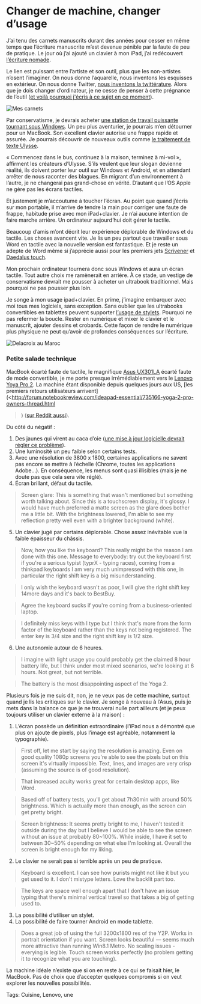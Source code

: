 # Changer de machine, changer d’usage

J’ai tenu des carnets manuscrits durant des années pour cesser en même temps que l’écriture manuscrite m’est devenue pénible par la faute de peu de pratique. Le jour où j’ai ajouté un clavier à mon iPad, j’ai redécouvert [l’écriture nomade](http://blog.tcrouzet.com/tag/vagabondage/).<span id="more-33601"></span>

Le lien est puissant entre l’artiste et son outil, plus que les non-artistes n’osent l’imaginer. On nous donne l’aquarelle, nous inventons les esquisses en extérieur. On nous donne Twitter, [nous inventons la twittérature](http://blog.tcrouzet.com/la-quatrieme-theorie/la-quatrieme-theorie-liens/). Alors que je dois changer d’ordinateur, je ne cesse de penser à cette prégnance de l’outil ([et voilà pourquoi j'écris à ce sujet en ce moment](http://blog.tcrouzet.com/tag/ultrabook/)).

![Mes carnets](http://blog.tcrouzet.comhttps://tcrouzet.com/images_tc/2013/10/carnets.jpg)

Par conservatisme, je devrais acheter [une station de travail puissante tournant sous Windows](http://www.dell.com/learn/us/en/04/campaigns/precision-m3800-workstation). Un peu plus aventurier, je pourrais m’en détourner pour un MacBook. Son excellent clavier autorise une frappe rapide et assurée. Je pourrais découvrir de nouveaux outils comme [le traitement de texte Ulysse](http://www.ulyssesapp.com/).

« Commencez dans le bus, continuez à la maison, terminez à mi-vol », affirment les créateurs d’Ulysse. S’ils veulent que leur slogan devienne réalité, ils doivent porter leur outil sur Windows et Android, et en attendant arrêter de nous raconter des blagues. En migrant d’un environnement à l’autre, je ne changerai pas grand-chose en vérité. D’autant que l’OS Apple ne gère pas les écrans tactiles.

Et justement je m’accoutume à toucher l’écran. Au point que quand j’écris sur mon portable, il m’arrive de tendre la main pour corriger une faute de frappe, habitude prise avec mon iPad+clavier. Je n’ai aucune intention de faire marche arrière. Un ordinateur aujourd’hui doit gérer le tactile.

Beaucoup d’amis m’ont décrit leur expérience déplorable de Windows et du tactile. Les choses avancent vite. Je lis un peu partout que travailler sous Word en tactile avec la nouvelle version est fantastique. Et je reste un adepte de Word même si j’apprécie aussi pour les premiers jets [Scrivener](http://www.literatureandlatte.com/scrivener.php) et [Daedalus touch](http://daedalusapp.com/).

Mon prochain ordinateur tournera donc sous Windows et aura un écran tactile. Tout autre choix me ramènerait en arrière. À ce stade, un vestige de conservatisme devrait me pousser à acheter un ultrabook traditionnel. Mais pourquoi ne pas pousser plus loin.

Je songe à mon usage ipad+clavier. En prime, j’imagine embarquer avec moi tous mes logiciels, sans exception. Sans oublier que les ultrabooks convertibles en tablettes peuvent supporter [l’usage de stylets](http://www.youtube.com/watch?v=_aljuJORCUg). Pourquoi ne pas refermer la boucle. Rester en numérique et mixer le clavier et le manuscrit, ajouter dessins et crobards. Cette façon de rendre le numérique plus physique ne peut qu’avoir de profondes conséquences sur l’écriture.

![Delacroix au Maroc](http://blog.tcrouzet.comhttps://tcrouzet.com/images_tc/2013/10/delacroix.jpg)

### Petite salade technique

MacBook écarté faute de tactile, le magnifique [Asus UX301LA](http://www.notebookcheck.net/Review-Asus-Zenbook-Infinity-UX301LA-Ultrabook.103027.0.html) écarté faute de mode convertible, je me porte presque irrémédiablement vers le [Lenovo Yoya Pro 2](http://www.tested.com/tech/pcs/457368-lenovo-yoga-2-and-quest-more-pixels/). La machine étant disponible depuis quelques jours aux US, [les premiers retours utilisateurs arrivent](<http://forum.notebookreview.com/ideapad-essential/735166-yoga-2-pro-owners-thread.html

>) ([sur Reddit aussi](http://www.reddit.com/r/laptopama/comments/1ojiuh/ama_lenovo_yoga_2_pro/)).

Du côté du négatif :

1. Des jaunes qui virent au caca d’oie ([une mise à jour logicielle devrait régler ce problème](http://www.notebook-driver.com/fr/lenovo/lenovo-yoga-2-pro-windows-drivers-software/)).
2. Une luminosité un peu faible selon certains tests.
3. Avec une résolution de 3800 x 1800, certaines applications ne savent pas encore se mettre à l’échelle (Chrome, toutes les applications Adobe…). En conséquence, les menus sont quasi illisibles (mais je ne doute pas que cela sera vite réglé).
4. Écran brillant, défaut du tactile.
    
   

> Screen glare: This is something that wasn't mentioned but something worth talking about. Since this is a touchscreen display, it's glossy. I would have much preferred a matte screen as the glare does bother me a little bit. With the brightness lowered, I'm able to see my reflection pretty well even with a brighter background (white).
5. Un clavier jugé par certains déplorable. Chose assez inévitable vue la faible épaisseur du châssis.
    
   

> Now, how you like the keyboard? This really might be the reason I am done with this one. Message to everybody: try out the keyboard first if you're a serious typist (typrX - typing races), coming from a thinkpad keyboards I am very much unimpressed with this one, in particular the right shift key is a big misunderstanding.
    
    
    
   

> I only wish the keyboard wasn't as poor, I will give the right shift key 14more days and it's back to BestBuy.
    
    
    
   

> Agree the keyboard sucks if you're coming from a business-oriented laptop.
    
    
    
   

> I definitely miss keys with I type but I think that's more from the form factor of the keyboard rather than the keys not being registered. The enter key is 3/4 size and the right shift key is 1/2 size.
6. Une autonomie autour de 6 heures.
    
   

> I imagine with light usage you could probably get the claimed 8 hour battery life, but I think under most mixed scenarios, we're looking at 6 hours. Not great, but not terrible.
    
    
    
   

> The battery is the most disappointing aspect of the Yoga 2.

Plusieurs fois je me suis dit, non, je ne veux pas de cette machine, surtout quand je lis les critiques sur le clavier. Je songe à nouveau à l’Asus, puis je mets dans la balance ce que je ne trouverai nulle part ailleurs (et je peux toujours utiliser un clavier externe à la maison) :

1. L’écran possède un définition extraordinaire (l’iPad nous a démontré que plus on ajoute de pixels, plus l’image est agréable, notamment la typographie).
    
   

> First off, let me start by saying the resolution is amazing. Even on good quality 1080p screens you're able to see the pixels but on this screen it's virtually impossible. Text, lines, and images are very crisp (assuming the source is of good resolution).
    
    
    
   

> That increased acuity works great for certain desktop apps, like Word.
    
    
    
   

> Based off of battery tests, you'll get about 7h30min with around 50% brightness. Which is actually more than enough, as the screen can get pretty bright.
    
    
    
   

> Screen brightness: It seems pretty bright to me, I haven't tested it outside during the day but I believe I would be able to see the screen without an issue at probably 80~100%. While inside, I have it set to between 30~50% depending on what else I'm looking at. Overall the screen is bright enough for my liking.
2. Le clavier ne serait pas si terrible après un peu de pratique.
    
   

> Keyboard is excellent. I can see how purists might not like it but you get used to it. I don't mistype letters. Love the backlit part too.
    
    
    
   

> The keys are space well enough apart that I don't have an issue typing that there's minimal vertical travel so that takes a big of getting used to.
3. La possibilité d’utiliser un stylet.
4. La possibilité de faire tourner Android en mode tablette.
    
   

> Does a great job of using the full 3200x1800 res of the Y2P. Works in portrait orientation if you want. Screen looks beautiful — seems much more attractive than running Win8.1 Metro. No scaling issues - everying is legible. Touch screen works perfectly (no problem getting it to recognize what you are touching).

La machine idéale n’existe que si on en reste à ce qui se faisait hier, le MacBook. Pas de choix que d’accepter quelques compromis si on veut explorer les nouvelles possibilités.

Tags: Cuisine, Lenovo, une